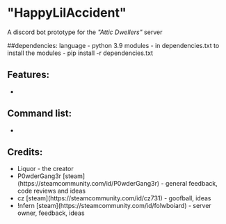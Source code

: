 # "HappyLilAccident" 
A discord bot prototype for the *"Attic Dwellers"* server

##dependencies:
language - python 3.9
modules - in dependencies.txt
to install the modules - pip install -r dependencies.txt

## Features:
<ul>
<li>  </li>
</ul>

## Command list:
<ul>
<li>  </li>
</ul>

## Credits:
<ul>
<li> Liquor - the creator </li>
<li> P0wderGang3r 
[steam](https://steamcommunity.com/id/P0wderGang3r)
- general feedback, code reviews and ideas</li>
<li> cz 
[steam](https://steamcommunity.com/id/cz731)
-  goofball, ideas</li>
<li> !nfern
[steam](https://steamcommunity.com/id/folwboiard)
-  server owner, feedback, ideas</li>
</ul>
